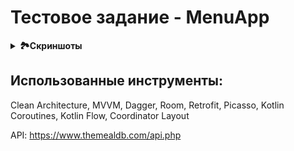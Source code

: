 # Тестовое задание - MenuApp

<details>
  <summary><b>🏞️Скриншоты</b></summary>
    <p align="center">
      <img width="30%" height="30%" src="https://github.com/lavdev4/MenuApp/assets/103329075/8ca44745-39fb-49f5-8461-f8ff8079c5f0">
    </p>
    <p align="center">
      <img width="30%" height="30%" src="https://github.com/lavdev4/MenuApp/assets/103329075/9f28b4f9-596b-48d0-b2d2-f123c7b21edd">
    </p>
</details>

## Использованные инструменты:
Clean Architecture, MVVM, Dagger, Room, Retrofit, Picasso, Kotlin Coroutines, Kotlin Flow, Coordinator Layout

API: https://www.themealdb.com/api.php
